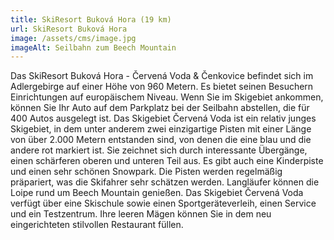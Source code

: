 ```yaml
---
title: SkiResort Buková Hora (19 km)
url: SkiResort Buková Hora
image: /assets/cms/image.jpg
imageAlt: Seilbahn zum Beech Mountain
---
```

Das SkiResort Buková Hora - Červená Voda & Čenkovice befindet sich im Adlergebirge auf einer Höhe von 960 Metern. Es bietet seinen Besuchern Einrichtungen auf europäischem Niveau. Wenn Sie im Skigebiet ankommen, können Sie Ihr Auto auf dem Parkplatz bei der Seilbahn abstellen, die für 400 Autos ausgelegt ist. Das Skigebiet Červená Voda ist ein relativ junges Skigebiet, in dem unter anderem zwei einzigartige Pisten mit einer Länge von über 2.000 Metern entstanden sind, von denen die eine blau und die andere rot markiert ist. Sie zeichnet sich durch interessante Übergänge, einen schärferen oberen und unteren Teil aus. Es gibt auch eine Kinderpiste und einen sehr schönen Snowpark. Die Pisten werden regelmäßig präpariert, was die Skifahrer sehr schätzen werden. Langläufer können die Loipe rund um Beech Mountain genießen. Das Skigebiet Červená Voda verfügt über eine Skischule sowie einen Sportgeräteverleih, einen Service und ein Testzentrum. Ihre leeren Mägen können Sie in dem neu eingerichteten stilvollen Restaurant füllen.
